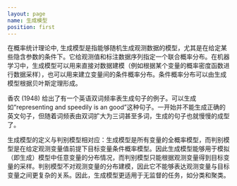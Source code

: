 ```yaml
---
layout: page
name: 生成模型
position: first
---
```


在概率统计理论中, 生成模型是指能够随机生成观测数据的模型，尤其是在给定某些隐含参数的条件下。它给观测值和标注数据序列指定一个联合概率分布。在机器学习中，生成模型可以用来直接对数据建模（例如根据某个变量的概率密度函数进行数据采样），也可以用来建立变量间的条件概率分布。条件概率分布可以由生成模型根据贝叶斯定理形成。

香农 (1948) 给出了有一个英语双词频率表生成句子的例子。可以生成如“representing and speedily is an good”这种句子。一开始并不能生成正确的英文句子，但随着词频表由双词扩大为三词甚至多词，生成的句子也就慢慢的成型了。

生成模型的定义与判别模型相对应：生成模型是所有变量的全概率模型，而判别模型是在给定观测变量值前提下目标变量条件概率模型。因此生成模型能够用于模拟（即生成）模型中任意变量的分布情况，而判别模型只能根据观测变量得到目标变量的采样。判别模型不对观测变量的分布建模，因此它不能够表达观测变量与目标变量之间更复杂的关系。因此，生成模型更适用于无监督的任务，如分类和聚类。